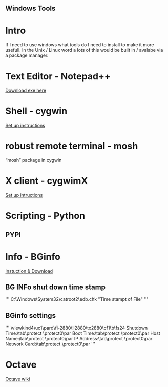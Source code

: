 Windows Tools
---

# Intro
If I need to use windows what tools do I need to install to make it more usefull. In the Unix / Linux word a lots of this would be built in / avalabe via a package manager. 

# Text Editor - Notepad++
[Download exe here](https://notepad-plus-plus.org/downloads/)

# Shell - cygwin
[Set up instructions](https://www.cygwin.com/install.html)

# robust remote terminal - mosh
“mosh” package in cygwin

# X client - cygwimX
[Set up intructions](http://x.cygwin.com/)

# Scripting - Python

## PYPI

# Info - BGinfo
[Instuction & Download](https://docs.microsoft.com/en-us/sysinternals/downloads/bginfo)

## BG INFo shut down time stamp

'''
C:\Windows\System32\catroot2\edb.chk "Time stampt of File"
'''

## BGinfo settings

'''
\viewkind4\uc1\pard\fi-2880\li2880\tx2880\cf1\b\fs24 Shutdown Time:\tab\protect <Shutdown Time>\protect0\par
Boot Time:\tab\protect <Boot Time>\protect0\par
Host Name:\tab\protect <Host Name>\protect0\par
IP Address:\tab\protect <IP Address>\protect0\par
Network Card:\tab\protect <Network Card>\protect0\par
'''

# Octave
[Octave wiki](https://wiki.octave.org/Octave_for_Microsoft_Windows)

